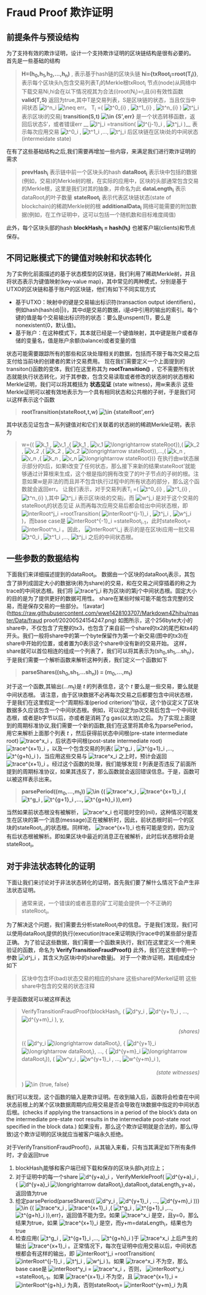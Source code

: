 
# Fraud Proof 欺诈证明

## 前提条件与预设结构

为了支持有效的欺诈证明，设计一个支持欺诈证明的区块链结构是很有必要的。
首先是一些基础的结构
>__H=(h<sub>0</sub>,h<sub>1</sub>,h<sub>2</sub>,...,h<sub>n</sub>)__ , 表示基于hash链的区块头链
>__hi={txRoot<sub>i</sub>=root(T<sub>i</sub>)}__, 表示每个区块头h<sub>i</sub>包含交易列表T<sub>i</sub>的Merkle根txRoot<sub>i</sub>
>节点(node)从网络中下载交易Ni,hi会在以下情况视其为合法(i)root(N<sub>i</sub>)=r<sub>i</sub>且(ii)有效性函数 __valid(T,S)__ 返回为true,其中T是交易列表，S是区块链的状态，当且仅当中间状态 <img src="https://www.zhihu.com/equation?tex=I^n_i" alt="I^n_i" class="ee_img tr_noresize" eeimg="1">  <img src="https://www.zhihu.com/equation?tex=\neq" alt="\neq" class="ee_img tr_noresize" eeimg="1"> err。
>T<sub>i</sub> =( <img src="https://www.zhihu.com/equation?tex=t^0_{i}" alt="t^0_{i}" class="ee_img tr_noresize" eeimg="1"> , <img src="https://www.zhihu.com/equation?tex=t^1_{i}" alt="t^1_{i}" class="ee_img tr_noresize" eeimg="1"> , <img src="https://www.zhihu.com/equation?tex=t^n_{i}" alt="t^n_{i}" class="ee_img tr_noresize" eeimg="1"> )
> <img src="https://www.zhihu.com/equation?tex=t^j_i" alt="t^j_i" class="ee_img tr_noresize" eeimg="1"> 表示区块i的交易j
>__transition(S,t) <img src="https://www.zhihu.com/equation?tex=\in" alt="\in" class="ee_img tr_noresize" eeimg="1"> {S',err}__ 是一个状态转移函数，返回后状态S’，或者错误err
>__ <img src="https://www.zhihu.com/equation?tex=I^j_i" alt="I^j_i" class="ee_img tr_noresize" eeimg="1"> =transition( <img src="https://www.zhihu.com/equation?tex=I^{j-1}_i" alt="I^{j-1}_i" class="ee_img tr_noresize" eeimg="1"> , <img src="https://www.zhihu.com/equation?tex=t^j_i" alt="t^j_i" class="ee_img tr_noresize" eeimg="1"> )__ 表示每次应用交易 <img src="https://www.zhihu.com/equation?tex=t^0_i" alt="t^0_i" class="ee_img tr_noresize" eeimg="1"> , <img src="https://www.zhihu.com/equation?tex=t^1_i" alt="t^1_i" class="ee_img tr_noresize" eeimg="1"> ,..., <img src="https://www.zhihu.com/equation?tex=t^j_i" alt="t^j_i" class="ee_img tr_noresize" eeimg="1"> 后区块链在区块i处的中间状态(intermeidate state)

在有了这些基础结构之后,我们需要再增加一些内容，来满足我们进行欺诈证明的需求
>__prevHash<sub>i</sub>__ 表示链中前一个区块头的hash
>__dataRoot<sub>i</sub>__ 表示块中包括的数据(例如，交易)的Merkle树的根，在实际的应用中，区块的头部通常包含交易的Merkle根，这里是我们对其的抽象，并命名为此
>__dataLength<sub>i</sub>__ 表示dataRoot<sub>i</sub>的叶子数量
>__stateRoot<sub>i</sub>__ 表示代表区块链状态(state of blockchain)的稀疏Merkle树的根
>__additionalData<sub>i</sub>__ 网络可能需要的附加数据(例如，在工作证明中，这可以包括一个随机数和目标难度阈值)

此外，每个区块头部的hash __blockHash<sub>i</sub> = hash(h<sub>i</sub>)__ 也被客户端(clients)和节点保存。

## 不同记账模式下的键值对映射和状态转化

为了实例化前面描述的基于状态模型的区块链，我们利用了稀疏Merkle树，并且将状态表示为键值映射(key-value map)，其中常见的两种模式，分别是基于UTXO的区块链和基于账户的区块链，他们有如下不同实现方式

- 基于UTXO：映射中的键是交易输出标识符(transaction output identifiers)，例如hash(hash(d)||i)，其中d是交易的数据，i是d中引用的输出的索引。每个键的值是每个交易输出标识符的状态：要么是unspent(1)，要么是nonexistent(0，默认值)。
- 基于账户：在这种模式下，其本就已经是一个键值映射，其中键是账户或者存储的变量名，值是账户余额(balance)或者变量的值

状态可能需要跟踪所有的那些和区块处理相关的数据，包括而不限于每次交易之后支付给当前块的创建者的累计交易费用。
现在我们需要定义一个上面提到的transiton()函数的变体，我们在这里称其为 __rootTransition()__ ，它不需要所有状态就能执行状态转化，对于其参数，包含交易读取或者修改的状态树的状态根和Merkle证明，我们可以将其概括为 __状态见证__ (state witness)，用w来表示
这些Merkle证明可以被有效地表示为一个具有相同状态和公共根的子树，于是我们可以这样表示这个函数
> __rootTransition(stateRoot,t,w) <img src="https://www.zhihu.com/equation?tex=\in" alt="\in" class="ee_img tr_noresize" eeimg="1"> {stateRoot',err}__

其中状态见证包含一系列键值对和它们关联着的状态树的稀疏Merkle证明，表示为
>w={( <img src="https://www.zhihu.com/equation?tex=k_1" alt="k_1" class="ee_img tr_noresize" eeimg="1"> , <img src="https://www.zhihu.com/equation?tex=v_1" alt="v_1" class="ee_img tr_noresize" eeimg="1"> ,{ <img src="https://www.zhihu.com/equation?tex=k_1" alt="k_1" class="ee_img tr_noresize" eeimg="1"> , <img src="https://www.zhihu.com/equation?tex=v_1" alt="v_1" class="ee_img tr_noresize" eeimg="1">  <img src="https://www.zhihu.com/equation?tex=\longrightarrow" alt="\longrightarrow" class="ee_img tr_noresize" eeimg="1"> stateRoot}),( <img src="https://www.zhihu.com/equation?tex=k_2" alt="k_2" class="ee_img tr_noresize" eeimg="1"> , <img src="https://www.zhihu.com/equation?tex=v_2" alt="v_2" class="ee_img tr_noresize" eeimg="1"> ,{ <img src="https://www.zhihu.com/equation?tex=k_2" alt="k_2" class="ee_img tr_noresize" eeimg="1"> , <img src="https://www.zhihu.com/equation?tex=v_2" alt="v_2" class="ee_img tr_noresize" eeimg="1">  <img src="https://www.zhihu.com/equation?tex=\longrightarrow" alt="\longrightarrow" class="ee_img tr_noresize" eeimg="1"> stateRoot}),...,( <img src="https://www.zhihu.com/equation?tex=k_n" alt="k_n" class="ee_img tr_noresize" eeimg="1"> , <img src="https://www.zhihu.com/equation?tex=v_n" alt="v_n" class="ee_img tr_noresize" eeimg="1"> ,{ <img src="https://www.zhihu.com/equation?tex=k_n" alt="k_n" class="ee_img tr_noresize" eeimg="1"> , <img src="https://www.zhihu.com/equation?tex=v_n" alt="v_n" class="ee_img tr_noresize" eeimg="1">  <img src="https://www.zhihu.com/equation?tex=\longrightarrow" alt="\longrightarrow" class="ee_img tr_noresize" eeimg="1"> stateRoot})}
在执行由w状态展示部分的t后，如果t改变了任何状态，那么接下来新的结果stateRoot'就能够通过计算根来生成，这个根是指的拥有改变了的叶子节点的子树的根。注意如果w是非法的而且并不包含t执行过程中的所有状态的部分，那么这个函数就会返回err。
让我们表示，对于交易列表T<sub>i</sub> =( <img src="https://www.zhihu.com/equation?tex=t^0_{i}" alt="t^0_{i}" class="ee_img tr_noresize" eeimg="1"> , <img src="https://www.zhihu.com/equation?tex=t^1_{i}" alt="t^1_{i}" class="ee_img tr_noresize" eeimg="1"> , <img src="https://www.zhihu.com/equation?tex=t^n_{i}" alt="t^n_{i}" class="ee_img tr_noresize" eeimg="1"> ),其中 <img src="https://www.zhihu.com/equation?tex=t^j_i" alt="t^j_i" class="ee_img tr_noresize" eeimg="1"> 表示区块i处的交易j，而 <img src="https://www.zhihu.com/equation?tex=w^j_i" alt="w^j_i" class="ee_img tr_noresize" eeimg="1"> 是对于这个交易的stateRoot<sub>i</sub>的状态见证
从而再每次应用交易后都会给出中间状态根，即 <img src="https://www.zhihu.com/equation?tex=interRoot^j_i" alt="interRoot^j_i" class="ee_img tr_noresize" eeimg="1"> =rootTransition( <img src="https://www.zhihu.com/equation?tex=interRoot^{j-1}_i" alt="interRoot^{j-1}_i" class="ee_img tr_noresize" eeimg="1"> , <img src="https://www.zhihu.com/equation?tex=t^j_i" alt="t^j_i" class="ee_img tr_noresize" eeimg="1"> , <img src="https://www.zhihu.com/equation?tex=w^j_i" alt="w^j_i" class="ee_img tr_noresize" eeimg="1"> )，而base case是 <img src="https://www.zhihu.com/equation?tex=interRoot^{-1}_i" alt="interRoot^{-1}_i" class="ee_img tr_noresize" eeimg="1"> =stateRoot<sub>i-1</sub>，此时stateRoot<sub>i</sub>= <img src="https://www.zhihu.com/equation?tex=interRoot^n_i" alt="interRoot^n_i" class="ee_img tr_noresize" eeimg="1"> 。因此， <img src="https://www.zhihu.com/equation?tex=interRoot^i_j" alt="interRoot^i_j" class="ee_img tr_noresize" eeimg="1"> 表示的是在区块i应用一批交易 <img src="https://www.zhihu.com/equation?tex=t^0_i" alt="t^0_i" class="ee_img tr_noresize" eeimg="1"> , <img src="https://www.zhihu.com/equation?tex=t^1_i" alt="t^1_i" class="ee_img tr_noresize" eeimg="1"> ,..., <img src="https://www.zhihu.com/equation?tex=t^j_i" alt="t^j_i" class="ee_img tr_noresize" eeimg="1"> 之后的中间状态根。

## 一些参数的数据结构

下面我们来详细描述提到的dataRoot<sub>i</sub>。
数据由一个区块的dataRoot<sub>i</sub>表示，其包含了排列成固定大小的数据块(称为share)的交易，和在交易之间穿插着的称之为trace的中间状态根。我们将 <img src="https://www.zhihu.com/equation?tex=trace^j_i" alt="trace^j_i" class="ee_img tr_noresize" eeimg="1"> 称为区块i的第j个中间状态根。固定大小的目的是为了提供更好的数据可用性。
share在某些时候可能不能包含完整的交易，而是保存交易的一些部分。
![avatar](https://raw.githubusercontent.com/wwe1428103707/Markdown4Zhihu/master/Data/fraud proof/20200524154247.png)
如图所示，这个256byte大小的share中，不仅包含了完整的tx3，也包含了来自前一个share的tx2的尾巴和tx4的开头。我们一般将share中的第一个byte保留作为第一个新交易(图中的tx3)在share中开始的位置，或者置为0表示这个share中没有新的交易开始。
这样，share就可以首位相连的组成一个列表了，我们可以将其表示为(sh<sub>0</sub>,sh<sub>1</sub>,...sh<sub>n</sub>)，于是我们需要一个解析函数来解析这种列表，我们定义一个函数如下
> __parseShares((sh<sub>0</sub>,sh<sub>1</sub>,...sh<sub>n</sub>)) = (m<sub>0</sub>,...,m<sub>t</sub>)__

对于这一个函数,其输出(...m<sub>t</sub>)是 _t_ 的列表信息，这个 _t_ 要么是一些交易，要么就是中间状态根。
请注意，由于区块数据不必再每次交易之后都要包含中间状态根，于是我们在这里假定一个“周期标准(period criterion)”协议，这个协议定义了区块数据多久应该包含一个中间状态根。例如，可以设定为p次交易后包含一个中间状态根，或者是b字节以后，亦或者是消耗了g gas(以太坊)之后。
为了实现上面提到的周期标准协议,我们需要一个新的函数,我们在这里将其命名为parsePeriod，用它来解析上面那个列表 _t_ ，然后获得前状态中间根(pre-state intermediate root) <img src="https://www.zhihu.com/equation?tex=trace^x_i" alt="trace^x_i" class="ee_img tr_noresize" eeimg="1"> ，后状态中间根(post-state intermediate root) <img src="https://www.zhihu.com/equation?tex=trace^{x+1}_i" alt="trace^{x+1}_i" class="ee_img tr_noresize" eeimg="1"> ，以及一个包含交易的列表( <img src="https://www.zhihu.com/equation?tex=t^g_i" alt="t^g_i" class="ee_img tr_noresize" eeimg="1"> , <img src="https://www.zhihu.com/equation?tex=t^{g+1}_i" alt="t^{g+1}_i" class="ee_img tr_noresize" eeimg="1"> ,..., <img src="https://www.zhihu.com/equation?tex=t^{g+h}_i" alt="t^{g+h}_i" class="ee_img tr_noresize" eeimg="1"> )，当应用这些交易与 <img src="https://www.zhihu.com/equation?tex=trace^x_i" alt="trace^x_i" class="ee_img tr_noresize" eeimg="1"> 之上时，预计会返回 <img src="https://www.zhihu.com/equation?tex=trace^{x+1}_i" alt="trace^{x+1}_i" class="ee_img tr_noresize" eeimg="1"> 。经过这个函数的处理，我们能够发现 _t_ 列表是否违反了前面所提到的周期标准协议，如果其违反了，那么函数就会返回错误信息。于是，函数可以被这样表示出来。
> __parsePeriod((m<sub>0</sub>,...,m<sub>t</sub>)) <img src="https://www.zhihu.com/equation?tex=\in" alt="\in" class="ee_img tr_noresize" eeimg="1"> {( <img src="https://www.zhihu.com/equation?tex=trace^x_i" alt="trace^x_i" class="ee_img tr_noresize" eeimg="1"> , <img src="https://www.zhihu.com/equation?tex=trace^{x+1}_i" alt="trace^{x+1}_i" class="ee_img tr_noresize" eeimg="1"> ,( <img src="https://www.zhihu.com/equation?tex=t^g_i" alt="t^g_i" class="ee_img tr_noresize" eeimg="1"> , <img src="https://www.zhihu.com/equation?tex=t^{g+1}_i" alt="t^{g+1}_i" class="ee_img tr_noresize" eeimg="1"> ,..., <img src="https://www.zhihu.com/equation?tex=t^{g+h}_i" alt="t^{g+h}_i" class="ee_img tr_noresize" eeimg="1"> )),err}__

当然如果前状态根没有被解析， <img src="https://www.zhihu.com/equation?tex=trace^x_i" alt="trace^x_i" class="ee_img tr_noresize" eeimg="1"> 也可能时空的(nil)，这种情况可能发生在区块的第一个消息(message)正在被解析时，因此，前状态根时前一个的区块的stateRoot<sub>i-i</sub>的状态根。同样地， <img src="https://www.zhihu.com/equation?tex=trace^{x+1}_i" alt="trace^{x+1}_i" class="ee_img tr_noresize" eeimg="1"> 也有可能是空的，因为没有后状态根被解析。即如果区块中最近的消息正在被解析，此时后状态根将会是stateRoot<sub>i</sub>。

## 对于非法状态转化的证明
下面让我们来讨论对于非法状态转化的证明，首先我们要了解什么情况下会产生非法状态证明。
>通常来说，一个错误的或者恶意的矿工可能会提供一个不正确的stateRoot<sub>i</sub>。

为了解决这个问题，我们需要去分析stateRoot<sub>i</sub>中的信息。于是我们发现，我们可以使用dataRoot<sub>i</sub>提供的执行(execution)trace来证明执行trace中的某些部分是否正确。
为了验证这些数据，我们需要一个函数来执行，我们在这里定义一个用来验证的函数，命名为 __VerifyTransitionFraudProof()__ 此外，我们在这里申明一个参数 <img src="https://www.zhihu.com/equation?tex=d^j_i" alt="d^j_i" class="ee_img tr_noresize" eeimg="1"> ，其含义为区块i中的share数量j。
对于一个欺诈证明，其组成成分如下
> 区块中包含坏(bad)状态交易的相应的share
> 这些share的Merkel证明
> 这些share中包含的交易的状态注释

于是函数就可以被这样表达
>VerifyTransitionFraudProof(blockHash<sub>i</sub>,
( <img src="https://www.zhihu.com/equation?tex=d^y_i" alt="d^y_i" class="ee_img tr_noresize" eeimg="1">  ,  <img src="https://www.zhihu.com/equation?tex=d^{y+1}_i" alt="d^{y+1}_i" class="ee_img tr_noresize" eeimg="1">  , ...,  <img src="https://www.zhihu.com/equation?tex=d^{y+m}_i" alt="d^{y+m}_i" class="ee_img tr_noresize" eeimg="1"> ), y, <p align="right"> _(shares)_ </p>
({ <img src="https://www.zhihu.com/equation?tex=d^y_i" alt="d^y_i" class="ee_img tr_noresize" eeimg="1">  <img src="https://www.zhihu.com/equation?tex=\longrightarrow" alt="\longrightarrow" class="ee_img tr_noresize" eeimg="1"> dataRoot<sub>i</sub>}, { <img src="https://www.zhihu.com/equation?tex=d^{y+1}_i" alt="d^{y+1}_i" class="ee_img tr_noresize" eeimg="1">  <img src="https://www.zhihu.com/equation?tex=\longrightarrow" alt="\longrightarrow" class="ee_img tr_noresize" eeimg="1"> dataRoot<sub>i</sub>}, ..., { <img src="https://www.zhihu.com/equation?tex=d^{y+m}_i" alt="d^{y+m}_i" class="ee_img tr_noresize" eeimg="1">  <img src="https://www.zhihu.com/equation?tex=\longrightarrow" alt="\longrightarrow" class="ee_img tr_noresize" eeimg="1"> dataRoot<sub>i</sub>}),
( <img src="https://www.zhihu.com/equation?tex=w^y_i" alt="w^y_i" class="ee_img tr_noresize" eeimg="1">  ,  <img src="https://www.zhihu.com/equation?tex=w^{y+1}_i" alt="w^{y+1}_i" class="ee_img tr_noresize" eeimg="1">  , ...,  <img src="https://www.zhihu.com/equation?tex=w^{y+m}_i" alt="w^{y+m}_i" class="ee_img tr_noresize" eeimg="1">  ), <p align="right"> _(state witnesses)_ </p>
) <img src="https://www.zhihu.com/equation?tex=\in" alt="\in" class="ee_img tr_noresize" eeimg="1"> {true, false}

我们可以发现，这个函数的输入是欺诈证明。在收到输入后，函数将会检查在中间状态前根上的某个区块数据周期内应用交易是否会导致在块数据中指定的中间状态后根。(checks if applying the transactions in a period of the block’s data on the intermediate pre-state root results in the intermediate post-state root specified in the block data.)
如果没有，那么这个欺诈证明就是合法的，那么(导致)这个欺诈证明的区块就应当被客户端永久拒绝。

对于VerifyTransitionFraudProof()，从其输入来看，只有当其满足如下所有条件时，才会返回true
1. blockHash<sub>i</sub>能够和客户端已经下载和保存的区块头部h<sub>i</sub>对应上；
2. 对于证明中的每一个share  <img src="https://www.zhihu.com/equation?tex=d^{y+a}_i" alt="d^{y+a}_i" class="ee_img tr_noresize" eeimg="1"> ，VerifyMerkleProof( <img src="https://www.zhihu.com/equation?tex=d^{y+a}_i" alt="d^{y+a}_i" class="ee_img tr_noresize" eeimg="1"> ,{ <img src="https://www.zhihu.com/equation?tex=d^{y+a}_i" alt="d^{y+a}_i" class="ee_img tr_noresize" eeimg="1">  <img src="https://www.zhihu.com/equation?tex=\longrightarrow" alt="\longrightarrow" class="ee_img tr_noresize" eeimg="1"> dataRoot<sub>i</sub>},dataRoot<sub>i</sub>,dataLength<sub>i</sub>,y+a)，返回值为true
3. 给定parsePeriod(parseShares(( <img src="https://www.zhihu.com/equation?tex=d^y_i" alt="d^y_i" class="ee_img tr_noresize" eeimg="1">  ,  <img src="https://www.zhihu.com/equation?tex=d^{y+1}_i" alt="d^{y+1}_i" class="ee_img tr_noresize" eeimg="1"> , ...,  <img src="https://www.zhihu.com/equation?tex=d^{y+m}_i" alt="d^{y+m}_i" class="ee_img tr_noresize" eeimg="1"> ))) <img src="https://www.zhihu.com/equation?tex=\in" alt="\in" class="ee_img tr_noresize" eeimg="1"> {( <img src="https://www.zhihu.com/equation?tex=trace^x_i" alt="trace^x_i" class="ee_img tr_noresize" eeimg="1"> , <img src="https://www.zhihu.com/equation?tex=trace^{x+1}_i" alt="trace^{x+1}_i" class="ee_img tr_noresize" eeimg="1"> ,( <img src="https://www.zhihu.com/equation?tex=t^g_i" alt="t^g_i" class="ee_img tr_noresize" eeimg="1"> , <img src="https://www.zhihu.com/equation?tex=t^{g+1}_i" alt="t^{g+1}_i" class="ee_img tr_noresize" eeimg="1"> ,..., <img src="https://www.zhihu.com/equation?tex=t^{g+h}_i" alt="t^{g+h}_i" class="ee_img tr_noresize" eeimg="1"> )),err}，返回值不能为空。如果 <img src="https://www.zhihu.com/equation?tex=trace^x_i" alt="trace^x_i" class="ee_img tr_noresize" eeimg="1"> 是空，且y=0，那么结果为true，如果 <img src="https://www.zhihu.com/equation?tex=trace^{x+1}_i" alt="trace^{x+1}_i" class="ee_img tr_noresize" eeimg="1"> 是空，而y+m=dataLength<sub>i</sub>，结果也为true
4. 检查应用( <img src="https://www.zhihu.com/equation?tex=t^g_i" alt="t^g_i" class="ee_img tr_noresize" eeimg="1"> , <img src="https://www.zhihu.com/equation?tex=t^{g+1}_i" alt="t^{g+1}_i" class="ee_img tr_noresize" eeimg="1"> ,..., <img src="https://www.zhihu.com/equation?tex=t^{g+h}_i" alt="t^{g+h}_i" class="ee_img tr_noresize" eeimg="1"> )于 <img src="https://www.zhihu.com/equation?tex=trace^x_i" alt="trace^x_i" class="ee_img tr_noresize" eeimg="1"> 上后产生的输出 <img src="https://www.zhihu.com/equation?tex=trace^{x+1}_i" alt="trace^{x+1}_i" class="ee_img tr_noresize" eeimg="1"> 。正常情况下，每次在证明中应用交易以后，中间状态根都会有这样的输出，即 <img src="https://www.zhihu.com/equation?tex=interRoot^j_i" alt="interRoot^j_i" class="ee_img tr_noresize" eeimg="1"> =rootTransition( <img src="https://www.zhihu.com/equation?tex=interRoot^{j-1}_i" alt="interRoot^{j-1}_i" class="ee_img tr_noresize" eeimg="1"> , <img src="https://www.zhihu.com/equation?tex=t^j_i" alt="t^j_i" class="ee_img tr_noresize" eeimg="1"> , <img src="https://www.zhihu.com/equation?tex=w^j_i" alt="w^j_i" class="ee_img tr_noresize" eeimg="1"> )。如果 <img src="https://www.zhihu.com/equation?tex=trace^x_i" alt="trace^x_i" class="ee_img tr_noresize" eeimg="1"> 不为空，那么base case是 <img src="https://www.zhihu.com/equation?tex=interRoot^y_i" alt="interRoot^y_i" class="ee_img tr_noresize" eeimg="1"> = <img src="https://www.zhihu.com/equation?tex=trace^x_i" alt="trace^x_i" class="ee_img tr_noresize" eeimg="1"> ，否则， <img src="https://www.zhihu.com/equation?tex=interRoot^y_i" alt="interRoot^y_i" class="ee_img tr_noresize" eeimg="1"> =stateRoot<sub>i-1</sub>。如果 <img src="https://www.zhihu.com/equation?tex=trace^{x+1}_i" alt="trace^{x+1}_i" class="ee_img tr_noresize" eeimg="1"> 不为空，且 <img src="https://www.zhihu.com/equation?tex=trace^{x+1}_i" alt="trace^{x+1}_i" class="ee_img tr_noresize" eeimg="1"> = <img src="https://www.zhihu.com/equation?tex=interRoot^{g+h}_i" alt="interRoot^{g+h}_i" class="ee_img tr_noresize" eeimg="1"> 为真，否则stateRoot<sub>i</sub>= <img src="https://www.zhihu.com/equation?tex=interRoot^{y+m}_i" alt="interRoot^{y+m}_i" class="ee_img tr_noresize" eeimg="1"> 为真